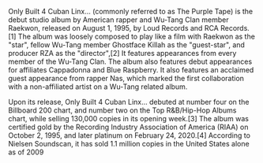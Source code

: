 Only Built 4 Cuban Linx... (commonly referred to as The Purple Tape) is the debut studio album by American rapper
and Wu-Tang Clan member Raekwon, released on August 1, 1995, by Loud Records and RCA Records.[1]
The album was loosely composed to play like a film with Raekwon as the "star", fellow Wu-Tang member Ghostface Killah as the "guest-star", and producer RZA as the "director",[2]
It features appearances from every member of the Wu-Tang Clan.
The album also features debut appearances for affiliates Cappadonna and Blue Raspberry.
It also features an acclaimed guest appearance from rapper Nas, which marked the first collaboration with a non-affiliated artist on a Wu-Tang related album.

Upon its release, Only Built 4 Cuban Linx...
debuted at number four on the Billboard 200 chart, and number two on the Top R&B/Hip-Hop Albums chart,
while selling 130,000 copies in its opening week.[3]
The album was certified gold by the Recording Industry Association of America (RIAA) on October 2, 1995, and later platinum on February 24, 2020.[4]
According to Nielsen Soundscan, it has sold 1.1 million copies in the United States alone as of 2009

